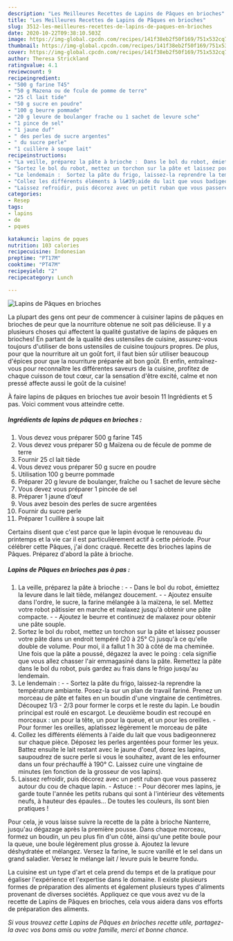 ```yaml
---
description: "Les Meilleures Recettes de Lapins de Pâques en brioches"
title: "Les Meilleures Recettes de Lapins de Pâques en brioches"
slug: 3512-les-meilleures-recettes-de-lapins-de-paques-en-brioches
date: 2020-10-22T09:38:10.503Z
image: https://img-global.cpcdn.com/recipes/141f38eb2f50f169/751x532cq70/lapins-de-paques-en-brioches-photo-principale-de-la-recette.jpg
thumbnail: https://img-global.cpcdn.com/recipes/141f38eb2f50f169/751x532cq70/lapins-de-paques-en-brioches-photo-principale-de-la-recette.jpg
cover: https://img-global.cpcdn.com/recipes/141f38eb2f50f169/751x532cq70/lapins-de-paques-en-brioches-photo-principale-de-la-recette.jpg
author: Theresa Strickland
ratingvalue: 4.1
reviewcount: 9
recipeingredient:
- "500 g farine T45"
- "50 g Mazena ou de fcule de pomme de terre"
- "25 cl lait tide"
- "50 g sucre en poudre"
- "100 g beurre pommade"
- "20 g levure de boulanger frache ou 1 sachet de levure sche"
- "1 pince de sel"
- "1 jaune duf"
- " des perles de sucre argentes"
- " du sucre perle"
- "1 cuillère à soupe lait"
recipeinstructions:
- "La veille, préparez la pâte à brioche :  Dans le bol du robot, émiettez la levure dans le lait tiède, mélangez doucement.  Ajoutez ensuite dans l&#39;ordre, le sucre, la farine mélangée à la maïzena, le sel. Mettez votre robot pâtissier en marche et malaxez jusqu&#39;à obtenir une pâte compacte.  Ajoutez le beurre et continuez de malaxez pour obtenir une pâte souple."
- "Sortez le bol du robot, mettez un torchon sur la pâte et laissez pousser votre pâte dans un endroit tempéré (20 à 25° C) jusqu&#39;à ce qu&#39;elle double de volume. Pour moi, il a fallut 1 h 30 à côté de ma cheminée. Une fois que la pâte a poussé, dégazez la avec le poing : cela signifie que vous allez chasser l&#39;air emmagasiné dans la pâte. Remettez la pâte dans le bol du robot, puis gardez au frais dans le frigo jusqu&#39;au lendemain."
- "Le lendemain :  Sortez la pâte du frigo, laissez-la reprendre la température ambiante. Posez-la sur un plan de travail fariné. Prenez un morceau de pâte et faites en un boudin d&#39;une vingtaine de centimètres. Découpez 1/3 - 2/3 pour former le corps et le reste du lapin. Le boudin principal est roulé en escargot. Le deuxième boudin est recoupé en morceaux : un pour la tête, un pour la queue, et un pour les oreilles.  Pour former les oreilles, aplatissez légèrement le morceau de pâte"
- "Collez les différents éléments à l&#39;aide du lait que vous badigeonnerez sur chaque pièce. Déposez les perles argentées pour former les yeux. Battez ensuite le lait restant avec le jaune d&#39;oeuf, dorez les lapins, saupoudrez de sucre perle si vous le souhaitez, avant de les enfourner dans un four préchauffé à 190° C. Laissez cuire une vingtaine de minutes (en fonction de la grosseur de vos lapins)."
- "Laissez refroidir, puis décorez avec un petit ruban que vous passerez autour du cou de chaque lapin.   Astuce : Pour décorer mes lapins, je garde toute l&#39;année les petits rubans qui sont à l&#39;intérieur des vêtements neufs, à hauteur des épaules... De toutes les couleurs, ils sont bien pratiques !"
categories:
- Resep
tags:
- lapins
- de
- pques

katakunci: lapins de pques 
nutrition: 103 calories
recipecuisine: Indonesian
preptime: "PT17M"
cooktime: "PT47M"
recipeyield: "2"
recipecategory: Lunch

---
```



![Lapins de Pâques en brioches](https://img-global.cpcdn.com/recipes/141f38eb2f50f169/751x532cq70/lapins-de-paques-en-brioches-photo-principale-de-la-recette.jpg)

La plupart des gens ont peur de commencer à cuisiner lapins de pâques en brioches de peur que la nourriture obtenue ne soit pas délicieuse. Il y a plusieurs choses qui affectent la qualité gustative de lapins de pâques en brioches! En partant de la qualité des ustensiles de cuisine, assurez-vous toujours d'utiliser de bons ustensiles de cuisine toujours propres. De plus, pour que la nourriture ait un goût fort, il faut bien sûr utiliser beaucoup d'épices pour que la nourriture préparée ait bon goût. Et enfin, entraînez-vous pour reconnaître les différentes saveurs de la cuisine, profitez de chaque cuisson de tout cœur, car la sensation d'être excité, calme et non pressé affecte aussi le goût de la cuisine!

<!--inarticleads1-->

À faire lapins de pâques en brioches tue avoir besoin 11 Ingrédients et 5 pas. Voici comment vous atteindre cette.

##### Ingrédients de lapins de pâques en brioches :

1. Vous devez vous préparer 500 g farine T45
1. Vous devez vous préparer 50 g Maïzena ou de fécule de pomme de terre
1. Fournir 25 cl lait tiède
1. Vous devez vous préparer 50 g sucre en poudre
1. Utilisation 100 g beurre pommade
1. Préparer 20 g levure de boulanger, fraîche ou 1 sachet de levure sèche
1. Vous devez vous préparer 1 pincée de sel
1. Préparer 1 jaune d’œuf
1. Vous avez besoin  des perles de sucre argentées
1. Fournir  du sucre perle
1. Préparer 1 cuillère à soupe lait


Certains disent que c&#39;est parce que le lapin évoque le renouveau du printemps et la vie car il est particulièrement actif à cette période. Pour célébrer cette Pâques, j&#39;ai donc craqué. Recette des brioches lapins de Pâques. Préparez d&#39;abord la pâte à brioche. 

<!--inarticleads2-->

##### Lapins de Pâques en brioches pas à pas :

1. La veille, préparez la pâte à brioche : -  - Dans le bol du robot, émiettez la levure dans le lait tiède, mélangez doucement. -  - Ajoutez ensuite dans l&#39;ordre, le sucre, la farine mélangée à la maïzena, le sel. Mettez votre robot pâtissier en marche et malaxez jusqu&#39;à obtenir une pâte compacte. -  - Ajoutez le beurre et continuez de malaxez pour obtenir une pâte souple.
1. Sortez le bol du robot, mettez un torchon sur la pâte et laissez pousser votre pâte dans un endroit tempéré (20 à 25° C) jusqu&#39;à ce qu&#39;elle double de volume. Pour moi, il a fallut 1 h 30 à côté de ma cheminée. Une fois que la pâte a poussé, dégazez la avec le poing : cela signifie que vous allez chasser l&#39;air emmagasiné dans la pâte. Remettez la pâte dans le bol du robot, puis gardez au frais dans le frigo jusqu&#39;au lendemain.
1. Le lendemain : -  - Sortez la pâte du frigo, laissez-la reprendre la température ambiante. Posez-la sur un plan de travail fariné. Prenez un morceau de pâte et faites en un boudin d&#39;une vingtaine de centimètres. Découpez 1/3 - 2/3 pour former le corps et le reste du lapin. Le boudin principal est roulé en escargot. Le deuxième boudin est recoupé en morceaux : un pour la tête, un pour la queue, et un pour les oreilles.  - Pour former les oreilles, aplatissez légèrement le morceau de pâte
1. Collez les différents éléments à l&#39;aide du lait que vous badigeonnerez sur chaque pièce. Déposez les perles argentées pour former les yeux. Battez ensuite le lait restant avec le jaune d&#39;oeuf, dorez les lapins, saupoudrez de sucre perle si vous le souhaitez, avant de les enfourner dans un four préchauffé à 190° C. Laissez cuire une vingtaine de minutes (en fonction de la grosseur de vos lapins).
1. Laissez refroidir, puis décorez avec un petit ruban que vous passerez autour du cou de chaque lapin.  -  Astuce : - Pour décorer mes lapins, je garde toute l&#39;année les petits rubans qui sont à l&#39;intérieur des vêtements neufs, à hauteur des épaules... De toutes les couleurs, ils sont bien pratiques !


Pour cela, je vous laisse suivre la recette de la pâte à brioche Nanterre, jusqu&#39;au dégazage après la première pousse. Dans chaque morceau, formez un boudin, un peu plus fin d&#39;un côté, ainsi qu&#39;une petite boule pour la queue, une boule légèrement plus grosse à. Ajoutez la levure déshydratée et mélangez. Versez la farine, le sucre vanillé et le sel dans un grand saladier. Versez le mélange lait / levure puis le beurre fondu. 

<!--inarticleads1-->

<p>
La cuisine est un type d'art et cela prend du temps et de la pratique pour égaliser l'expérience et l'expertise dans le domaine. Il existe plusieurs formes de préparation des aliments et également plusieurs types d'aliments provenant de diverses sociétés. Appliquez ce que vous avez vu de la recette de Lapins de Pâques en brioches, cela vous aidera dans vos efforts de préparation des aliments.
</p>

<p>
<i>Si vous trouvez cette Lapins de Pâques en brioches recette utile, partagez-la avec vos bons amis ou votre famille, merci et bonne chance.</i>
</p>
